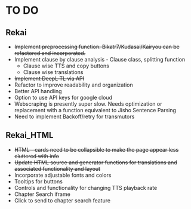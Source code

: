 
# TO DO

## Rekai

- ~~Implement preprocessing function. Bikatr7/Kudasai/Kairyou can be refactored and incorporated.~~
- Implement clause by clause analysis - Clause class, splitting function
    - Clause wise TTS and copy buttons
    - Clause wise translations
- ~~Implement DeepL TL via API~~
- Refactor to improve readability and organization
- Better API handling
- Option to use API keys for google cloud
- Webscraping is presently super slow. Needs optimization or replacement with a function equivalent to Jisho Sentence Parsing
- Need to implement Backoff/retry for transmutors

## Rekai_HTML
- ~~HTML - cards need to be collapsible to make the page appear less cluttered with info~~
- ~~Update HTML source and generator functions for translations and associated functionality and layout~~
- Incorporate adjustable fonts and colors
- Tooltips for buttons
- Controls and functionality for changing TTS playback rate 
- Chapter Search iframe
- Click to send to chapter search feature

